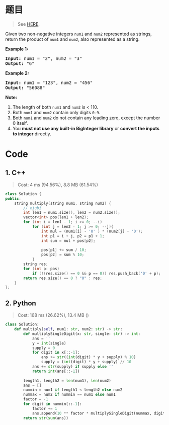 # 题目

> See [HERE](https://leetcode.com/problems/multiply-strings/).

<div><p>Given two non-negative integers <code>num1</code> and <code>num2</code> represented as strings, return the product of <code>num1</code> and <code>num2</code>, also represented as a string.</p>

<p><strong>Example 1:</strong></p>

<pre><strong>Input:</strong> num1 = "2", num2 = "3"
<strong>Output:</strong> "6"</pre>

<p><strong>Example 2:</strong></p>

<pre><strong>Input:</strong> num1 = "123", num2 = "456"
<strong>Output:</strong> "56088"
</pre>

<p><strong>Note:</strong></p>

<ol>
	<li>The length of both <code>num1</code> and <code>num2</code> is &lt; 110.</li>
	<li>Both <code>num1</code> and <code>num2</code> contain&nbsp;only digits <code>0-9</code>.</li>
	<li>Both <code>num1</code> and <code>num2</code>&nbsp;do not contain any leading zero, except the number 0 itself.</li>
	<li>You <strong>must not use any built-in BigInteger library</strong> or <strong>convert the inputs to integer</strong> directly.</li>
</ol>
</div>

# Code

## 1. C++

> Cost: 4 ms (94.56%), 8.8 MB (61.54%)

```C++
class Solution {
public:
    string multiply(string num1, string num2) {
        // niubi
        int len1 = num1.size(), len2 = num2.size();
        vector<int> pos(len1 + len2);
        for (int i = len1 - 1; i >= 0; --i)
            for (int j = len2 - 1; j >= 0; --j){
                int mul = (num1[i] - '0' ) * (num2[j] - '0');
                int p1 = i + j, p2 = p1 + 1;
                int sum = mul + pos[p2];
                
                pos[p1] += sum / 10;
                pos[p2] = sum % 10;
            }
        string res;
        for (int p: pos)
            if (!(res.size() == 0 && p == 0)) res.push_back('0' + p);
        return res.size() == 0 ? "0" : res;
    }
};
```

## 2. Python

> Cost: 168 ms (26.62%), 13.4 MB ()

```python
class Solution:
    def multiply(self, num1: str, num2: str) -> str:
        def multiplySingleDigit(x: str, single: str) -> int:
            ans = ''
            y = int(single)
            supply = 0
            for digit in x[::-1]:
                ans += str((int(digit) * y + supply) % 10)
                supply = (int(digit) * y + supply) // 10
            ans += str(supply) if supply else ''
            return int(ans[::-1])
        
        length1, length2 = len(num1), len(num2)
        ans = []
        nummin = num1 if length1 < length2 else num2
        nummax = num2 if nummin == num1 else num1
        factor = -1
        for digit in nummin[::-1]:
            factor += 1
            ans.append(10 ** factor * multiplySingleDigit(nummax, digit))
        return str(sum(ans))
```
